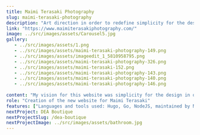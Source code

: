 ```yaml
---
title: Maimi Terasaki Photography
slug: maimi-terasaki-photography
description: "Art direction in order to redefine simplicity for the design to make the photographs pop out"
link: "https://www.maimiterasakiphotography.com/"
image: ../src/images/assets/Carousel5.jpg
gallery:
   - ../src/images/assets/1.png
   - ../src/images/assets/maimi-terasaki-photography-149.png
   - ../src/images/assets/imageedit_1_5810958795.png
   - ../src/images/assets/maimi-terasaki-photography-326.png
   - ../src/images/assets/maimi-terasaki-152.png
   - ../src/images/assets/maimi-terasaki-photography-143.png
   - ../src/images/assets/maimi-terasaki-photography-140.png
   - ../src/images/assets/maimi-terasaki-photography-146.png
   
content: "My vision for this website was simplicity for the design in order to make the photographs pop out. I used Hugo, a fast framework for building websites, and included the Netifly CMS for content management. Because there are so many large high-quality photos, we decided to use Cloudinary to help us deliver fast loading photos while maintaining the quality.The Welcome Page features handwritten logo design and a carousel effect of full-scale photographs."
role: "Creation of the new website for Maimi Terasaki"
features: ["Languages and tools used: Hugo, Go, NodeJS, maintained by Netifly CMS."]
nextProject: DEA Boutique
nextProjectSlug: /dea-boutique
nextProjectImage: ../src/images/assets/bathroom.jpg
---
```




